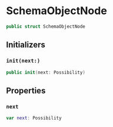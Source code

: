 # SchemaObjectNode

``` swift
public struct SchemaObjectNode
```

## Initializers

### `init(next:)`

``` swift
public init(next: Possibility)
```

## Properties

### `next`

``` swift
var next: Possibility
```
